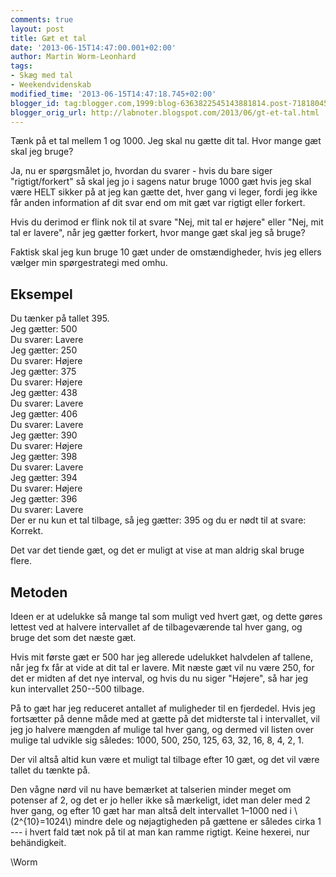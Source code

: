 ```yaml
---
comments: true
layout: post
title: Gæt et tal
date: '2013-06-15T14:47:00.001+02:00'
author: Martin Worm-Leonhard
tags:
- Skæg med tal
- Weekendvidenskab
modified_time: '2013-06-15T14:47:18.745+02:00'
blogger_id: tag:blogger.com,1999:blog-6363822545143881814.post-7181804502633535115
blogger_orig_url: http://labnoter.blogspot.com/2013/06/gt-et-tal.html
---
```


Tænk på et tal mellem 1 og 1000. Jeg skal nu gætte dit tal. Hvor mange
gæt skal jeg bruge?

Ja, nu er spørgsmålet jo, hvordan du svarer - hvis du bare siger
"rigtigt/forkert" så skal jeg jo i sagens natur bruge 1000 gæt hvis jeg
skal være HELT sikker på at jeg kan gætte det, hver gang vi leger, fordi
jeg ikke får anden information af dit svar end om mit gæt var rigtigt
eller forkert.

Hvis du derimod er flink nok til at svare "Nej, mit tal er højere" eller
"Nej, mit tal er lavere", når jeg gætter forkert, hvor mange gæt skal
jeg så bruge?

Faktisk skal jeg kun bruge 10 gæt under de omstændigheder, hvis jeg
ellers vælger min spørgestrategi med omhu.

## Eksempel

Du tænker på tallet 395.  
Jeg gætter: 500  
Du svarer: Lavere  
Jeg gætter: 250  
Du svarer: Højere  
Jeg gætter: 375  
Du svarer: Højere  
Jeg gætter: 438  
Du svarer: Lavere  
Jeg gætter: 406  
Du svarer: Lavere  
Jeg gætter: 390  
Du svarer: Højere  
Jeg gætter: 398  
Du svarer: Lavere  
Jeg gætter: 394  
Du svarer: Højere  
Jeg gætter: 396  
Du svarer: Lavere  
Der er nu kun et tal tilbage, så jeg gætter: 395 og du er nødt til at svare: Korrekt.

Det var det tiende gæt, og det er muligt at vise at man aldrig skal
bruge flere.

## Metoden

Ideen er at udelukke så mange tal som muligt ved hvert gæt, og dette
gøres lettest ved at halvere intervallet af de tilbageværende tal hver
gang, og bruge det som det næste gæt.

Hvis mit første gæt er 500 har jeg allerede udelukket halvdelen af
tallene, når jeg fx får at vide at dit tal er lavere. Mit næste gæt vil
nu være 250, for det er midten af det nye interval, og hvis du nu siger
"Højere", så har jeg kun intervallet 250--500 tilbage. 

På to gæt har jeg
reduceret antallet af muligheder til en fjerdedel. Hvis jeg fortsætter
på denne måde med at gætte på det midterste tal i intervallet, vil jeg
jo halvere mængden af mulige tal hver gang, og dermed vil listen over
mulige tal udvikle sig således: 1000, 500, 250, 125, 63, 32, 16, 8, 4,
2, 1.

Der vil altså altid kun være et muligt tal tilbage efter 10 gæt, og det
vil være tallet du tænkte på.

Den vågne nørd vil nu have bemærket at talserien minder meget om
potenser af 2, og det er jo heller ikke så mærkeligt, idet man deler med
2 hver gang, og efter 10 gæt har man altså delt intervallet 1–1000 ned i
\\(2^{10}=1024\\) mindre dele og nøjagtigheden på gættene er således
cirka 1 --- i hvert fald tæt nok på til at man kan ramme rigtigt. Keine
hexerei, nur behändigkeit.

\\Worm

